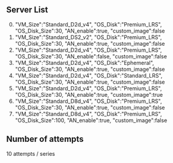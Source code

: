 ## Server List

0. "VM_Size":"Standard_D2d_v4", "OS_Disk":"Premium_LRS", "OS_Disk_Size":30, "AN_enable":true, "custom_image":false
1. "VM_Size":"Standard_DS2_v2", "OS_Disk":"Premium_LRS", "OS_Disk_Size":30, "AN_enable":true, "custom_image":false
2. "VM_Size":"Standard_D2d_v4", "OS_Disk":"Premium_LRS", "OS_Disk_Size":30, "AN_enable":false, "custom_image":false
3. "VM_Size":"Standard_D2d_v4", "OS_Disk":"Ephemeral", "OS_Disk_Size":30, "AN_enable":true, "custom_image":false
4. "VM_Size":"Standard_D2d_v4", "OS_Disk":"Standard_LRS", "OS_Disk_Size":30, "AN_enable":true, "custom_image":false
5. "VM_Size":"Standard_D2d_v4", "OS_Disk":"Premium_LRS", "OS_Disk_Size":30, "AN_enable":true, "custom_image":true
6. "VM_Size":"Standard_D8d_v4", "OS_Disk":"Premium_LRS", "OS_Disk_Size":30, "AN_enable":true, "custom_image":false
7. "VM_Size":"Standard_D8d_v4", "OS_Disk":"Premium_LRS", "OS_Disk_Size":100, "AN_enable":true, "custom_image":false

## Number of attempts

10 attempts / series
